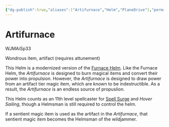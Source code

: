 ```yaml
---
{"dg-publish":true,"aliases":["Artifurnace","Helm","PlaneDrive"],"permalink":"/system-reference/homebrew-options/spelljamming-helm/","dgHomeLink":false,"dgPassFrontmatter":true}
---
```


# Artifurnace
WJMAiSp33[](https://www.dropbox.com/sh/3c88jrhy1t7gyql/AACS63QaKFCCrBn_-cxRVHBda "View Homebrew Source")

Wondrous item, artifact (requires attunement)

This Helm is a modernized version of the [Furnace Helm](https://5e.tools/items.html#furnace%20helm%20(minor)_wjmais). Like the Furnace Helm, the _Artifurnace_ is designed to burn magical items and convert their power into propulsion. However, the _Artifurnace_ is designed to draw power from an artifact tier magic item, which are known to be indestructible. As a result, the _Artifurnace_ is an endless source of propuslion.

This Helm counts as an 11th level spellcaster for [Spell Surge](https://5e.tools/optionalfeatures.html#spell%20surge_wjmais) and _Hover Sailing_, though a Helmsman is still required to control the helm.

If a sentient magic item is used as the artifact in the _Artifurnace_, that sentient magic item becomes the Helmsman of the wildjammer.